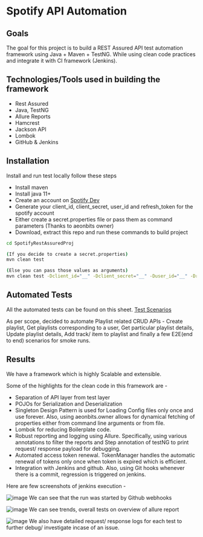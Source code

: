 
# Spotify API Automation




## Goals
The goal for this project is to build a REST Assured API test automation framework using Java + Maven + TestNG. While using clean code practices and integrate it with CI framework (Jenkins).
## Technologies/Tools used in building the framework
- Rest Assured
- Java, TestNG
- Allure Reports
- Hamcrest
- Jackson API
- Lombok
- GitHub & Jenkins
## Installation

Install and run test locally follow these steps
- Install maven
- Install java 11+
- Create an account on [Spotify Dev](https://developer.spotify.com/)
- Generate your client_id, client_secret, user_id and refresh_token for the spotify account
- Either create a secret.properties file or pass them as command parameters (Thanks to aeonbits owner)
- Download, extract this repo and run these commands to build project
```bash
cd SpotifyRestAssuredProj

(If you decide to create a secret.properties)
mvn clean test 

(Else you can pass those values as arguments)
mvn clean test -Dclient_id="__" -Dclient_secret="__" -Duser_id="__" -Drefresh_token="__"
```
    
## Automated Tests

All the automated tests can be found on this sheet. [Test Scenarios](https://docs.google.com/spreadsheets/d/1O5E3oCaI9KkHVDCKGS8RxCOl-w2rsU6sZtM3d3txy7s/)

As per scope, decided to automate Playlist related CRUD APIs - Create playlist, Get playlists corresponding to a user,  Get particular playlist details, Update playlist details, Add track/ item to playlist and finally a few E2E(end to end) scenarios for smoke runs.
## Results

We have a framework which is highly Scalable and extensible.

Some of the highlights for the clean code in this framework are -
- Separation of API layer from test layer
- POJOs for Serialization and Deserialization
- Singleton Design Pattern is used for Loading Config files only once and use forever. Also, using aeonbits.owner allows for dynamical fetching of properties either from command line arguments or from file.
- Lombok for reducing Boilerplate code.
- Robust reporting and logging using Allure. Specifically, using various annotations to filter the reports and Step annotation of testNG to print request/ response payload for debugging.
- Automated access token renewal. TokenManager handles the automatic renewal of tokens only once when token is expired which is efficient.
- Integration with Jenkins and github. Also, using Git hooks whenever there is a commit, regression is triggered on jenkins.

Here are few screenshots of jenkins execution -

![image](https://github.com/user-attachments/assets/3f323238-6331-4ff2-8b7a-8c1d8114863a)
We can see that the run was started by Github webhooks


![image](https://github.com/user-attachments/assets/bd25e314-1cb2-47d3-abf4-1b0d9f97cfce)
We can see trends, overall tests on overview of allure report


![image](https://github.com/user-attachments/assets/fb46dce9-02cb-437e-961d-2f5bba898f13)
We also have detailed request/ response logs for each test to further debug/ investigate incase of an issue.
